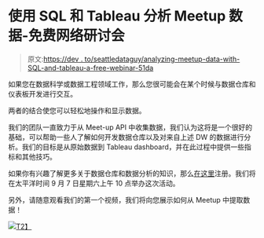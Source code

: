 # 使用 SQL 和 Tableau 分析 Meetup 数据-免费网络研讨会

> 原文:[https://dev . to/seattledataguy/analyzing-meetup-data-with-SQL-and-tableau-a-free-webinar-51da](https://dev.to/seattledataguy/analyzing-meetup-data-with-sql-and-tableau-a-free-webinar-51da)

如果您在数据科学或数据工程领域工作，那么您很可能会在某个时候与数据仓库和仪表板开发进行交互。

两者的结合使您可以轻松地操作和显示数据。

我们的团队一直致力于从 Meet-up API 中收集数据，我们认为这将是一个很好的基础，可以帮助一些人了解如何开发数据仓库以及对来自上述 DW 的数据进行分析。我们的目标是从原始数据到 Tableau dashboard，并在此过程中提供一些指标和其他技巧。

如果你有兴趣了解更多关于数据仓库和数据分析的知识，那么[在这里](https://forms.gle/X6NAzfFjG7qu6PQA6)注册。我们将在太平洋时间 9 月 7 日星期六上午 10 点举办这次活动。

另外，请随意观看我们的第一个视频，我们将向您展示如何从 Meetup 中提取数据！

[![](../Images/718b5d2dc81829dc4577314d8de21568.png)T2】](https://youtu.be/Roe2SsX3b18)